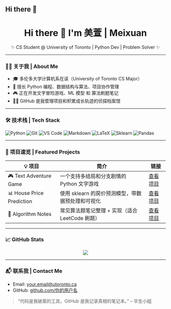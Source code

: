 ## Hi there 👋

<!--
**Lou-Meixuan/Lou-Meixuan** is a ✨ _special_ ✨ repository because its `README.md` (this file) appears on your GitHub profile.

Here are some ideas to get you started:

- 🔭 I’m currently working on ...
- 🌱 I’m currently learning ...
- 👯 I’m looking to collaborate on ...
- 🤔 I’m looking for help with ...
- 💬 Ask me about ...
- 📫 How to reach me: ...
- 😄 Pronouns: ...
- ⚡ Fun fact: ...
-->
<h1 align="center">Hi there 👋 I'm 美萱 | Meixuan</h1>
<p align="center">✨ CS Student @ University of Toronto | Python Dev | Problem Solver ✨</p>

---

### 🧑‍💻 关于我 | About Me

- 🎓 多伦多大学计算机系在读（University of Toronto CS Major）
- 🧠 擅长 Python 编程、数据结构与算法、项目协作管理
- 🎮 正在开发文字冒险游戏、ML 模型 和 算法刷题笔记
- 🕵️‍♀️ GitHub 是我管理项目和积累成长轨迹的侦探档案馆

---

### 🛠️ 技术栈 | Tech Stack

![Python](https://img.shields.io/badge/-Python-333?style=flat-square&logo=python)
![Git](https://img.shields.io/badge/-Git-333?style=flat-square&logo=git)
![VS Code](https://img.shields.io/badge/-VSCode-333?style=flat-square&logo=visual-studio-code)
![Markdown](https://img.shields.io/badge/-Markdown-333?style=flat-square&logo=markdown)
![LaTeX](https://img.shields.io/badge/-LaTeX-333?style=flat-square&logo=latex)
![Sklearn](https://img.shields.io/badge/-Scikit--Learn-333?style=flat-square&logo=scikit-learn)
![Pandas](https://img.shields.io/badge/-Pandas-333?style=flat-square&logo=pandas)

---

### 📌 项目速览 | Featured Projects

| 💡 项目 | 简介 | 链接 |
|--------|------|------|
| 🎮 Text Adventure Game | 一个支持多结局和分支剧情的 Python 文字游戏 | [查看项目](https://github.com/你的用户名/项目名) |
| 📊 House Price Prediction | 使用 sklearn 的房价预测模型，带数据预处理和可视化 | [查看项目](https://github.com/你的用户名/项目名) |
| 📘 Algorithm Notes | 常见算法题笔记整理 + 实现（适合 LeetCode 刷题） | [查看项目](https://github.com/你的用户名/项目名) |

---

### 📈 GitHub Stats

<p align="center">
  <img src="https://github-readme-stats.vercel.app/api?username=你的用户名&show_icons=true&theme=default" />
</p>

---

### 📬 联系我 | Contact Me

- Email: your.email@utoronto.ca
- GitHub: [github.com/你的用户名](https://github.com/你的用户名)

> “代码是我破案的工具，GitHub 是我记录真相的笔记本。” – 华生小姐
